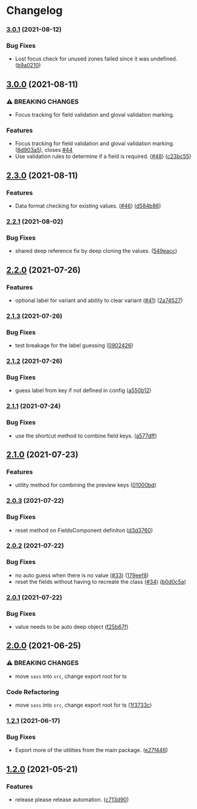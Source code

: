 # Changelog

### [3.0.1](https://www.github.com/blinkk/selective-edit/compare/v3.0.0...v3.0.1) (2021-08-12)


### Bug Fixes

* Lost focus check for unused zones failed since it was undefined. ([b9a0210](https://www.github.com/blinkk/selective-edit/commit/b9a021058cade926588920f5e92d9194b9906761))

## [3.0.0](https://www.github.com/blinkk/selective-edit/compare/v2.3.0...v3.0.0) (2021-08-11)


### ⚠ BREAKING CHANGES

* Focus tracking for field validation and gloval validation marking.

### Features

* Focus tracking for field validation and gloval validation marking. ([8d903a5](https://www.github.com/blinkk/selective-edit/commit/8d903a5688a124bf8e7a90c73f95e079c52a219e)), closes [#44](https://www.github.com/blinkk/selective-edit/issues/44)
* Use validation rules to determine if a field is required. ([#48](https://www.github.com/blinkk/selective-edit/issues/48)) ([c23bc55](https://www.github.com/blinkk/selective-edit/commit/c23bc552ea7a3c7e1f066b15dec9df994645392d))

## [2.3.0](https://www.github.com/blinkk/selective-edit/compare/v2.2.1...v2.3.0) (2021-08-11)


### Features

* Data format checking for existing values. ([#46](https://www.github.com/blinkk/selective-edit/issues/46)) ([d584b86](https://www.github.com/blinkk/selective-edit/commit/d584b86b9e2af80a58a779fa20f730470ec0bcfe))

### [2.2.1](https://www.github.com/blinkk/selective-edit/compare/v2.2.0...v2.2.1) (2021-08-02)


### Bug Fixes

* shared deep reference fix by deep cloning the values. ([549eacc](https://www.github.com/blinkk/selective-edit/commit/549eacc023f918fcd3558b508b3825d92dff6f0a))

## [2.2.0](https://www.github.com/blinkk/selective-edit/compare/v2.1.3...v2.2.0) (2021-07-26)


### Features

* optional label for variant and ability to clear variant ([#41](https://www.github.com/blinkk/selective-edit/issues/41)) ([2a74527](https://www.github.com/blinkk/selective-edit/commit/2a745275ffb3d516d21c08df66d3ec7eb686c2f9))

### [2.1.3](https://www.github.com/blinkk/selective-edit/compare/v2.1.2...v2.1.3) (2021-07-26)


### Bug Fixes

* test breakage for the label guessing ([0902426](https://www.github.com/blinkk/selective-edit/commit/09024265fa148357b1e4019159bb53f6f65599d6))

### [2.1.2](https://www.github.com/blinkk/selective-edit/compare/v2.1.1...v2.1.2) (2021-07-26)


### Bug Fixes

* guess label from key if not defined in config ([a550b12](https://www.github.com/blinkk/selective-edit/commit/a550b129345fe3d0e44fd05ce119f4d5d3063469))

### [2.1.1](https://www.github.com/blinkk/selective-edit/compare/v2.1.0...v2.1.1) (2021-07-24)


### Bug Fixes

* use the shortcut method to combine field keys. ([a577dff](https://www.github.com/blinkk/selective-edit/commit/a577dff28fff5e448bcefcd3366964e4978794d2))

## [2.1.0](https://www.github.com/blinkk/selective-edit/compare/v2.0.3...v2.1.0) (2021-07-23)


### Features

* utility method for combining the preview keys ([01000bd](https://www.github.com/blinkk/selective-edit/commit/01000bd427e769c15d44e6771648679e4863bcdd))

### [2.0.3](https://www.github.com/blinkk/selective-edit/compare/v2.0.2...v2.0.3) (2021-07-22)


### Bug Fixes

* reset method on FieldsComponent definiton ([d3d3760](https://www.github.com/blinkk/selective-edit/commit/d3d3760af1657362b345881b1680bb6913ce2343))

### [2.0.2](https://www.github.com/blinkk/selective-edit/compare/v2.0.1...v2.0.2) (2021-07-22)


### Bug Fixes

* no auto guess when there is no value ([#33](https://www.github.com/blinkk/selective-edit/issues/33)) ([179eef8](https://www.github.com/blinkk/selective-edit/commit/179eef8c398a91135d63e8e3b3d4aceb94b60716))
* reset the fields without having to recreate the class ([#34](https://www.github.com/blinkk/selective-edit/issues/34)) ([b0d0c5a](https://www.github.com/blinkk/selective-edit/commit/b0d0c5a3d5076b0db662e89dbebc2e1f4dcfa01d))

### [2.0.1](https://www.github.com/blinkk/selective-edit/compare/v2.0.0...v2.0.1) (2021-07-22)


### Bug Fixes

* value needs to be auto deep object ([f25b67f](https://www.github.com/blinkk/selective-edit/commit/f25b67f10055d8ed2eb70173ee597e741eae7dd5))

## [2.0.0](https://www.github.com/blinkk/selective-edit/compare/v1.2.1...v2.0.0) (2021-06-25)


### ⚠ BREAKING CHANGES

* move `sass` into `src`, change export root for ts

### Code Refactoring

* move `sass` into `src`, change export root for ts ([1f3733c](https://www.github.com/blinkk/selective-edit/commit/1f3733c257e5f6c388454b523c96f8b103a1620a))

### [1.2.1](https://www.github.com/blinkk/selective-edit/compare/v1.2.0...v1.2.1) (2021-06-17)


### Bug Fixes

* Export more of the utilities from the main package. ([e27f446](https://www.github.com/blinkk/selective-edit/commit/e27f446a2c3f262316d1664b33d5e2cc0177a640))

## [1.2.0](https://www.github.com/blinkk/selective-edit/compare/v1.1.2...v1.2.0) (2021-05-21)


### Features

* release please release automation. ([c713d90](https://www.github.com/blinkk/selective-edit/commit/c713d9073014bff299e5ac49f4e37502e976973a))
